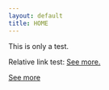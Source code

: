 ```yaml
---
layout: default
title: HOME
---
```



<!--<h1> Moved To <a href="https://pulongma.github.io" target="blank">https://pulongma.github.io </a> </h1> -->

This is only a test. 

Relative link test: <a href="/_research/test.md" target="blank">See more.</a>

[See more](https://github.com/mapn/mapn.github.io/_research/test.md)
